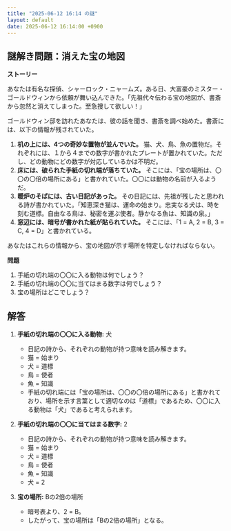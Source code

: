 ```yaml
---
title: "2025-06-12 16:14 の謎"
layout: default
date: 2025-06-12 16:14:00 +0900
---
```

## 謎解き問題：消えた宝の地図

**ストーリー**

あなたは有名な探偵、シャーロック・ニャームズ。ある日、大富豪のミスター・ゴールドウィンから依頼が舞い込んできた。「先祖代々伝わる宝の地図が、書斎から忽然と消えてしまった。至急捜して欲しい！」

ゴールドウィン邸を訪れたあなたは、彼の話を聞き、書斎を調べ始めた。書斎には、以下の情報が残されていた。

1.  **机の上には、4つの奇妙な置物が並んでいた。** 猫、犬、鳥、魚の置物だ。それぞれには、１から４までの数字が書かれたプレートが置かれていた。ただし、どの動物にどの数字が対応しているかは不明だ。
2.  **床には、破られた手紙の切れ端が落ちていた。** そこには、「宝の場所は、〇〇の〇倍の場所にある」と書かれていた。〇〇には動物の名前が入るようだ。
3.  **暖炉のそばには、古い日記があった。** その日記には、先祖が残したと思われる詩が書かれていた。「知恵深き猫は、運命の始まり。忠実なる犬は、時を刻む道標。自由なる鳥は、秘密を運ぶ使者。静かなる魚は、知識の泉。」
4.  **窓辺には、暗号が書かれた紙が貼られていた。** そこには、「1 = A, 2 = B, 3 = C, 4 = D」と書かれている。

あなたはこれらの情報から、宝の地図が示す場所を特定しなければならない。

**問題**

1.  手紙の切れ端の〇〇に入る動物は何でしょう？
2.  手紙の切れ端の〇〇に当てはまる数字は何でしょう？
3.  宝の場所はどこでしょう？

## 解答

1.  **手紙の切れ端の〇〇に入る動物:** 犬

    *   日記の詩から、それぞれの動物が持つ意味を読み解きます。
    *   猫 = 始まり
    *   犬 = 道標
    *   鳥 = 使者
    *   魚 = 知識
    *   手紙の切れ端には「宝の場所は、〇〇の〇倍の場所にある」と書かれており、場所を示す言葉として適切なのは「道標」であるため、〇〇に入る動物は「犬」であると考えられます。

2.  **手紙の切れ端の〇〇に当てはまる数字:** 2

    *   日記の詩から、それぞれの動物が持つ意味を読み解きます。
    *   猫 = 始まり
    *   犬 = 道標
    *   鳥 = 使者
    *   魚 = 知識
    *   犬 = 2

3.  **宝の場所:** Bの2倍の場所

    *   暗号表より、2 = B。
    *   したがって、宝の場所は「Bの2倍の場所」となる。
